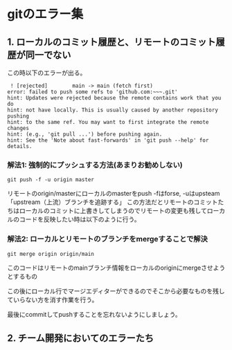 # gitのエラー集
## 1. ローカルのコミット履歴と、リモートのコミット履歴が同一でない
この時以下のエラーが出る。
```
 ! [rejected]        main -> main (fetch first)
error: failed to push some refs to 'github.com:~~~.git'
hint: Updates were rejected because the remote contains work that you do
hint: not have locally. This is usually caused by another repository pushing
hint: to the same ref. You may want to first integrate the remote changes
hint: (e.g., 'git pull ...') before pushing again.
hint: See the 'Note about fast-forwards' in 'git push --help' for details.

```

### 解法1: 強制的にプッシュする方法(あまりお勧めしない)
```
git push -f -u origin master
```
リモートのorigin/masterにローカルのmasterをpush -fはforse, -uはupsteam「upstream（上流）ブランチを追跡する」
この方法だとリモートのコミットたちはローカルのコミットに上書きしてしまうのでリモートの変更も残してローカルのコードを反映したい時は以下のように行う。

### 解法2: ローカルとリモートのブランチをmergeすることで解決
```
git merge origin origin/main
```
このコードはリモートのmainブランチ情報をローカルのoriginにmergeさせようとするもの


この後にローカル行でマージエディターができるのでそこから必要なものを残していらない方を消す作業を行う。

最後にcommitしてpushすることを忘れないようにしましょう。

## 2. チーム開発においてのエラーたち
